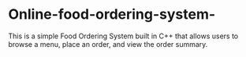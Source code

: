 # Online-food-ordering-system-

This is a simple Food Ordering System built in C++ that allows users to browse a menu, place an order, and view the order summary.
